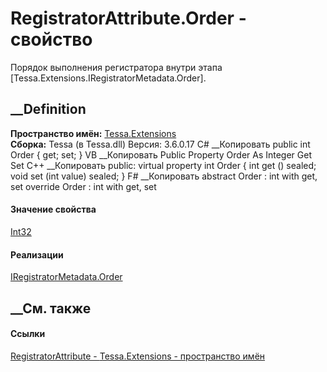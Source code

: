 # RegistratorAttribute.Order - свойство
Порядок выполнения регистратора внутри этапа
[Tessa.Extensions.IRegistratorMetadata.Order].
## __Definition
 **Пространство имён:** [Tessa.Extensions](N_Tessa_Extensions.htm)  
 **Сборка:** Tessa (в Tessa.dll) Версия: 3.6.0.17
C# __Копировать
     public int Order { get; set; }
VB __Копировать
     Public Property Order As Integer
    	Get
    	Set
C++ __Копировать
     public:
    virtual property int Order {
    	int get () sealed;
    	void set (int value) sealed;
    }
F# __Копировать
     abstract Order : int with get, set
    override Order : int with get, set
#### Значение свойства
[Int32](https://learn.microsoft.com/dotnet/api/system.int32)
#### Реализации
[IRegistratorMetadata.Order](P_Tessa_Extensions_IRegistratorMetadata_Order.htm)  
##  __См. также
#### Ссылки
[RegistratorAttribute - ](T_Tessa_Extensions_RegistratorAttribute.htm)
[Tessa.Extensions - пространство имён](N_Tessa_Extensions.htm)
